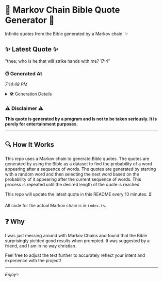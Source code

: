 # 📖 Markov Chain Bible Quote Generator 📖

Infinite quotes from the Bible generated by a Markov chain. ✨

## ✨ Latest Quote ✨
"thee; who is he that will strike hands with me? 17:4"

### ⏰ Generated At
*7:14:48 PM*

<details>
    <summary>🛠️ Generation Details</summary>
    <p>
        <strong>🌱 Seed:</strong> thee;<br>
        <strong>🔄 Iterations:</strong> 10<br>
        <strong>📜 Context History:</strong><br>[ thee; ]: who<br>[ thee;, who ]: is<br>[ thee;, who, is ]: he<br>[ thee;, who, is, he ]: that<br>[ thee;, who, is, he, that ]: will<br>[ thee;, who, is, he, that, will ]: strike<br>[ who, is, he, that, will, strike ]: hands<br>[ is, he, that, will, strike, hands ]: with<br>[ he, that, will, strike, hands, with ]: me?<br>[ that, will, strike, hands, with, me? ]: 17:4<br>
    </p>
</details>

### ⚠️ Disclaimer ⚠️
**This quote is generated by a program and is not to be taken seriously. It is purely for entertainment purposes.**

---

## 🔍 How It Works

This repo uses a Markov chain to generate Bible quotes. The quotes are generated by using the Bible as a dataset to find the probability of a word appearing after a sequence of words. The quotes are generated by starting with a random word and then selecting the next word based on the probability of it appearing after the current sequence of words. This process is repeated until the desired length of the quote is reached.

This repo will update the latest quote in this README every 10 minutes. ⏳

All code for the actual Markov chain is in `index.ts`.

## ❓ Why

I was just messing around with Markov Chains and found that the Bible surprisingly yielded good results when prompted. 
It was suggested by a friend, and I am in no way christian.

Feel free to adjust the text further to accurately reflect your intent and experience with the project!

---

*Enjoy*✨
